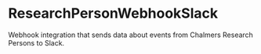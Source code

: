 # ResearchPersonWebhookSlack
Webhook integration that sends data about events from Chalmers Research Persons to Slack.

